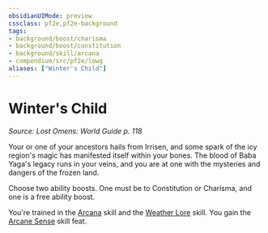 ```yaml
---
obsidianUIMode: preview
cssclass: pf2e,pf2e-background
tags:
- background/boost/charisma
- background/boost/constitution
- background/skill/arcana
- compendium/src/pf2e/lowg
aliases: ["Winter's Child"]
---
```

# Winter's Child
*Source: Lost Omens: World Guide p. 118*  

Your or one of your ancestors hails from Irrisen, and some spark of the icy region's magic has manifested itself within your bones. The blood of Baba Yaga's legacy runs in your veins, and you are at one with the mysteries and dangers of the frozen land.

Choose two ability boosts. One must be to Constitution or Charisma, and one is a free ability boost.

You're trained in the [Arcana](skills.md#Arcana) skill and the [Weather Lore](skills.md#Lore) skill. You gain the [Arcane Sense](arcane-sense.md) skill feat.